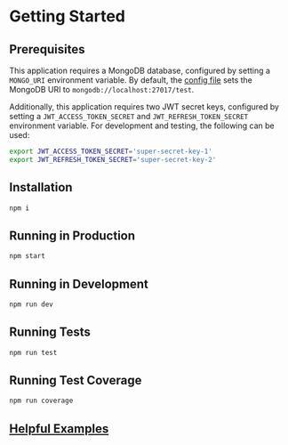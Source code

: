# Getting Started

## Prerequisites
This application requires a MongoDB database, configured by setting a
`MONGO_URI` environment variable. By default, the [config file](./src/config.ts)
sets the MongoDB URI to `mongodb://localhost:27017/test`.

Additionally, this application requires two JWT secret keys, configured by
setting a `JWT_ACCESS_TOKEN_SECRET` and `JWT_REFRESH_TOKEN_SECRET` 
environment variable. For development and testing, the following can be used:

```sh
export JWT_ACCESS_TOKEN_SECRET='super-secret-key-1'
export JWT_REFRESH_TOKEN_SECRET='super-secret-key-2'
```

## Installation
```sh
npm i
```

## Running in Production
```sh
npm start
```

## Running in Development
```sh
npm run dev
```

## Running Tests
```sh
npm run test
```

## Running Test Coverage
```sh
npm run coverage
```

## [Helpful Examples](./rest/auth.rest)
